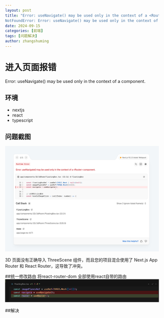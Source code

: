 ```yaml
---
layout: post
title: "Error: useNavigate() may be used only in the context of a <Router> component..
NotFoundError: Error: useNavigate() may be used only in the context of a <Router> component."
date: 2024-09-15
categories: [前端]
tags: [问题解决]
author: zhangshuming
---
```



# 进入页面报错

Error: useNavigate() may be used only in the context of a <Router> component.

## 环境
- nextjs
- react
- typescript

## 问题截图

![错误截图](/assets/question/3/Snipaste_2025-08-08_19-46-17.png)

3D 页面没有正确导入 ThreeScene 组件，而且您的项目混合使用了 Next.js App Router 和 React Router，这导致了冲突。

##统一修改路由 将react-router-dom 全部使用react自带的路由
![错误截图1](/assets/question/3/Snipaste_2025-08-08_19-51-39.png)

##解决